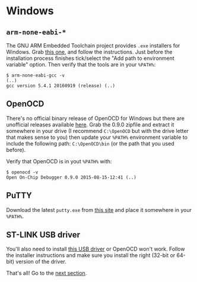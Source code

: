 # Windows

## `arm-none-eabi-*`

The GNU ARM Embedded Toolchain project provides `.exe` installers for Windows.
Grab [this one], and follow the instructions. Just before the installation
process finishes tick/select the "Add path to environment variable" option. Then
verify that the tools are in your `%PATH%`:
```
$ arm-none-eabi-gcc -v
(..)
gcc version 5.4.1 20160919 (release) (..)
```

[GNU ARM Embedded Toolchain]: https://launchpad.net/gcc-arm-embedded/+download
[this one]: https://launchpad.net/gcc-arm-embedded/5.0/5-2016-q3-update/+download/gcc-arm-none-eabi-5_4-2016q3-20160926-win32.exe

## OpenOCD

There's no official binary release of OpenOCD for Windows but there are
unofficial releases available [here]. Grab the 0.9.0 zipfile and extract it
somewhere in your drive (I recommend `C:\OpenOCD` but with the drive letter that
makes sense to you) then update your `%PATH%` environment variable to include
the following path: `C:\OpenOCD\bin` (or the path that you used before).

[here]: http://gnutoolchains.com/arm-eabi/openocd/

Verify that OpenOCD is in yout `%PATH%` with:

```
$ openocd -v
Open On-Chip Debugger 0.9.0 2015-08-15-12:41 (..)
```

## PuTTY

Download the latest `putty.exe` from [this site] and place it somewhere in your
`%PATH%`.

[this site]: http://www.chiark.greenend.org.uk/~sgtatham/putty/download.html

## ST-LINK USB driver

You'll also need to install [this USB driver] or OpenOCD won't work. Follow the
installer instructions and make sure you install the right (32-bit or 64-bit)
version of the driver.

[this USB driver]: http://www.st.com/en/embedded-software/stsw-link009.html

That's all! Go to the [next section].

[next section]: 02-setup/verify.html
